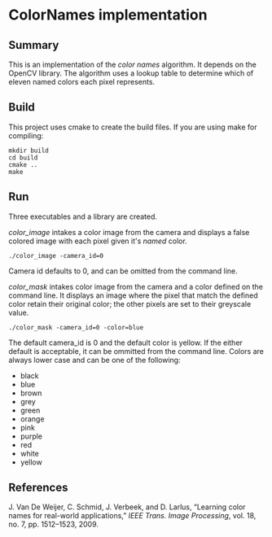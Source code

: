 # ColorNames implementation

## Summary

This is an implementation of the *color names* algorithm. It depends on the OpenCV library.  The algorithm uses a lookup table to determine which of eleven named colors each pixel represents.

## Build

This project uses cmake to create the build files.  If you are using make for compiling:
~~~
mkdir build
cd build
cmake ..
make
~~~


## Run

Three executables and a library are created.  

*color_image* intakes a color image from the camera and displays a false colored image with each pixel given it's *named* color.
~~~
./color_image -camera_id=0
~~~
Camera id defaults to 0, and can be omitted from the command line.

*color_mask* intakes color image from the camera and a color defined on the command line. It displays an image where the pixel that match the defined color retain their original color; the other pixels are set to their greyscale value.
~~~
./color_mask -camera_id=0 -color=blue
~~~

The default camera_id is 0 and the default color is yellow.  If the either default is acceptable, it can be ommitted from the command line.  Colors are always lower case and can be one of the following:
- black
- blue
- brown
- grey
- green
- orange
- pink
- purple
- red
- white
- yellow

## References

J. Van De Weijer, C. Schmid, J. Verbeek, and D. Larlus, “Learning
color names for real-world applications,” *IEEE Trans. Image Processing*,
vol. 18, no. 7, pp. 1512–1523, 2009.
